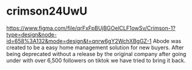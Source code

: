 # crimson24UwU
https://www.figma.com/file/qrFxFpBUjBGOelCLF1owSv/Crimson-1?type=design&node-id=658%3A132&mode=design&t=qnrw6gY2WchXBgGZ-1
Abode was created to be a easy home management solution for new buyers. After being deprecated without a release by the original company after going under with over 6,500 followers on tiktok we have tried to bring it back.
